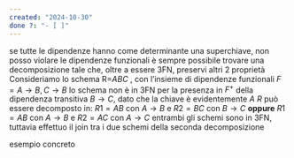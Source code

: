 ```yaml
---
created: "2024-10-30"
done ?: "- [ ]"
---
```

se tutte le dipendenze hanno come determinante una superchiave, non posso violare le dipendenze funzionali
è sempre possibile trovare una decomposizione tale che, oltre a essere 3FN, preservi altri 2 proprietà
Consideriamo lo schema R=$ABC$ , con l’insieme di dipendenze funzionali $F={A \to B, C \to B}$
lo schema non è in 3FN per la presenza in $F^+$ della dipendenza transitiva $B \to C$, dato che la chiave è evidentemente $A$
$R$ può essere decomposto in:
	$R1 = AB$ con ${A \to B}$ e
	$R2 = BC$ con ${B \to C}$
**oppure**
	$R1 = AB$ con ${A \to B}$ e
	$R2 = AC$ con ${A \to C}$
entrambi gli schemi sono in 3FN, tuttavia 
effettuo il join tra i due schemi della seconda decomposizione

esempio concreto